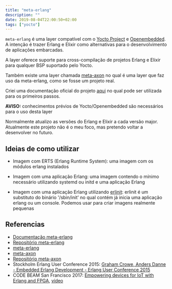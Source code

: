 ```yaml
---
title: "meta-erlang"
description: ""
date: 2019-08-04T22:00:50+02:00
tags: ["yocto"]
---
```


`meta-erlang` é uma layer compatível com o [Yocto Project](https://www.yoctoproject.org/) e [Openembedded](https://www.openembedded.org/wiki/Main_Page). A intenção é trazer Erlang e Elixir como alternativas para o desenvolvimento de aplicações embarcadas.

A layer oferece suporte para cross-compilação de projetos Erlang e Elixir para qualquer BSP suportado pelo Yocto.

Também existe uma layer chamada [meta-axon](https://layers.openembedded.org/layerindex/branch/master/layer/meta-axon/) no qual é uma layer que faz uso da meta-erlang, como se fosse um projeto real.

Criei uma documentação oficial do projeto [aqui](http://joaohf.github.io/meta-erlang/#/) no qual pode ser utilizada para os primeiros passos.

**AVISO:** conhecimentos prévios de Yocto/Openembedded são necessários para o uso desta layer

Normalmente atualizo as versões do Erlang e Elixir a cada versão major. Atualmente este projeto não é o meu foco, mas pretendo voltar a desenvolver no futuro.

## Ideias de como utilizar

* Imagem com ERTS (Erlang Runtime System): uma imagem com os módulos erlang instalados

* Imagem com uma aplicação Erlang: uma imagem contendo o mínimo necessário utilizando systemd ou initd e uma aplicação Erlang
  
* Imagem com uma aplicação Erlang utilizando [erlinit](https://layers.openembedded.org/layerindex/recipe/36701/): erlinit é um substituto do binário '/sbin/init' no qual contém já inicia uma aplicação erlang ou um console. Podemos usar para criar imagens realmente pequenas

## Referencias

* [Documentação meta-erlang](http://joaohf.github.io/meta-erlang/#/)
* [Repositório meta-erlang](https://github.com/joaohf/meta-erlang)
* [meta-erlang](https://layers.openembedded.org/layerindex/branch/master/layer/meta-erlang/)
* [meta-axon](https://layers.openembedded.org/layerindex/branch/master/layer/meta-axon/)
* [Repositório meta-axon](https://github.com/joaohf/meta-axon)
* Stockholm Erlang User Conference 2015: [Graham Crowe, Anders Danne - Embedded Erlang Development - Erlang User Conference 2015](https://youtu.be/REZ93dZZ5uA?t=1678)
* CODE BEAM San Francisco 2017: [Empowering devices for IoT with Erlang and FPGA](https://www.erlangelixir.com//irina-guberman.html), [vídeo](https://youtu.be/Peg7E-nTrOY?t=1940)
